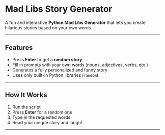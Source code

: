 #  Mad Libs Story Generator

A fun and interactive **Python Mad Libs Generator** that lets you create hilarious stories based on your own words. 

---

##  Features
- Press **Enter** to get a **random story**
- Fill in prompts with your own words (nouns, adjectives, verbs, etc.)
- Generates a fully personalized and funny story
- Uses only built-in Python libraries (`random`)

---

##  How It Works
1. Run the script  
2. Press **Enter** for a random one  
3. Type in the requested words  
4. Read your unique story and laugh!

---
